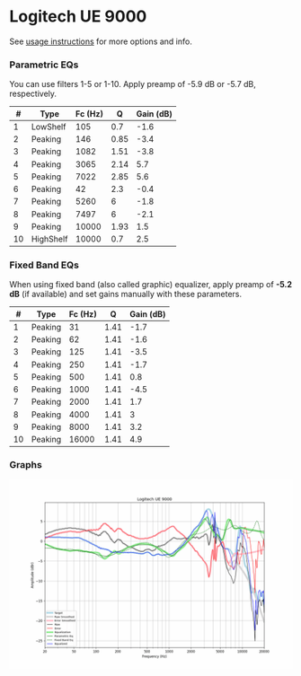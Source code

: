 # Logitech UE 9000
See [usage instructions](https://github.com/jaakkopasanen/AutoEq#usage) for more options and info.

### Parametric EQs
You can use filters 1-5 or 1-10. Apply preamp of -5.9 dB or -5.7 dB, respectively.

|   # | Type      |   Fc (Hz) |    Q |   Gain (dB) |
|-----|-----------|-----------|------|-------------|
|   1 | LowShelf  |       105 | 0.7  |        -1.6 |
|   2 | Peaking   |       146 | 0.85 |        -3.4 |
|   3 | Peaking   |      1082 | 1.51 |        -3.8 |
|   4 | Peaking   |      3065 | 2.14 |         5.7 |
|   5 | Peaking   |      7022 | 2.85 |         5.6 |
|   6 | Peaking   |        42 | 2.3  |        -0.4 |
|   7 | Peaking   |      5260 | 6    |        -1.8 |
|   8 | Peaking   |      7497 | 6    |        -2.1 |
|   9 | Peaking   |     10000 | 1.93 |         1.5 |
|  10 | HighShelf |     10000 | 0.7  |         2.5 |

### Fixed Band EQs
When using fixed band (also called graphic) equalizer, apply preamp of **-5.2 dB** (if available) and set gains manually with these parameters.

|   # | Type    |   Fc (Hz) |    Q |   Gain (dB) |
|-----|---------|-----------|------|-------------|
|   1 | Peaking |        31 | 1.41 |        -1.7 |
|   2 | Peaking |        62 | 1.41 |        -1.6 |
|   3 | Peaking |       125 | 1.41 |        -3.5 |
|   4 | Peaking |       250 | 1.41 |        -1.7 |
|   5 | Peaking |       500 | 1.41 |         0.8 |
|   6 | Peaking |      1000 | 1.41 |        -4.5 |
|   7 | Peaking |      2000 | 1.41 |         1.7 |
|   8 | Peaking |      4000 | 1.41 |         3   |
|   9 | Peaking |      8000 | 1.41 |         3.2 |
|  10 | Peaking |     16000 | 1.41 |         4.9 |

### Graphs
![](./Logitech%20UE%209000.png)
